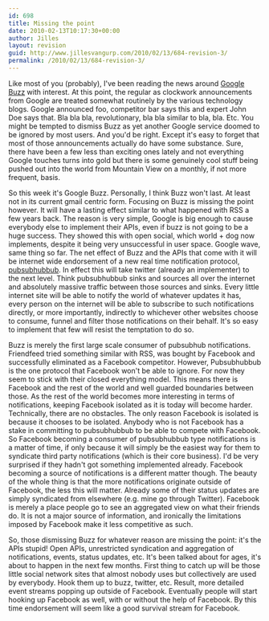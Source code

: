 ```yaml
---
id: 698
title: Missing the point
date: 2010-02-13T10:17:30+00:00
author: Jilles
layout: revision
guid: http://www.jillesvangurp.com/2010/02/13/684-revision-3/
permalink: /2010/02/13/684-revision-3/
---
```

Like most of you (probably), I've been reading the news around <a href="http://www.google.com/buzz">Google Buzz</a> with interest. At this point, the regular as clockwork announcements from Google are treated somewhat routinely by the various technology blogs. Google announced foo, competitor bar says this and expert John Doe says that. Bla bla bla, revolutionary, bla bla similar to bla, bla. Etc. You might be tempted to dismiss Buzz as yet another Google service doomed to be ignored by most users. And you'd be right. Except it's easy to forget that most of those announcements actually do have some substance. Sure, there have been a few less than exciting ones lately and not everything Google touches turns into gold but there is some genuinely cool stuff being pushed out into the world from Mountain View on a monthly, if not more frequent, basis.

So this week it's Google Buzz. Personally, I think Buzz won't last. At least not in its current gmail centric form. Focusing on Buzz is missing the point however. It will have a lasting effect similar to what happened with RSS a few years back. The reason is very simple, Google is big enough to cause everybody else to implement their APIs, even if buzz is not going to be a huge success. They showed this with open social, which world + dog now implements, despite it being very unsuccessful in user space. Google wave, same thing so far. The net effect of Buzz and the APIs that come with it will be internet wide endorsement of a new real time notification protocol, <a href="http://code.google.com/p/pubsubhubbub/">pubsubhubbub</a>. In effect this will take twitter (already an implementer) to the next level. Think pubsubhubbub sinks and sources all over the internet and absolutely massive traffic between those sources and sinks. Every little internet site will be able to notify the world of whatever updates it has, every person on the internet will be able to subscribe to such notifications directly, or more importantly, indirectly to whichever other websites choose to consume, funnel and filter those notifications on their behalf. It's so easy to implement that few will resist the temptation to do so. 

Buzz is merely the first large scale consumer of pubsubhub notifications. Friendfeed tried something similar with RSS, was bought by Facebook and successfully eliminated as a Facebook competitor. However, Pubsubhubbub is the one protocol that Facebook won't be able to ignore. For now they seem to stick with their closed everything model. This means there is Facebook and the rest of the world and well guarded boundaries between those. As the rest of the world becomes more interesting in terms of notifications, keeping Facebook isolated as it is today will become harder. Technically, there are no obstacles. The only reason Facebook is isolated is because it chooses to be isolated. Anybody who is not Facebook has a stake in committing to pubsubhubbub to be able to compete with Facebook. So Facebook becoming a consumer of pubsubhubbub type notifications is a matter of time, if only because it will simply be the easiest way for them to syndicate third party notifications (which is their core business). I'd be very surprised if they hadn't got something implemented already. Facebook becoming a source of notifications is a different matter though. The beauty of the whole thing is that the more notifications originate outside of Facebook, the less this will matter. Already some of their status updates are simply syndicated from elsewhere (e.g. mine go through Twitter). Facebook is merely a place people go to see an aggregated view on what their friends do. It is not a major source of information, and ironically the limitations imposed by Facebook make it less competitive as such.

So, those dismissing Buzz for whatever reason are missing the point: it's the APIs stupid! Open APIs, unrestricted syndication and aggregation of notifications, events, status updates, etc. It's been talked about for ages, it's about to happen in the next few months. First thing to catch up will be those little social network sites that almost nobody uses but collectively are used by everybody. Hook them up to buzz, twitter, etc. Result, more detailed event streams popping up outside of Facebook. Eventually people will start hooking up Facebook as well, with or without the help of Facebook. By this time endorsement will seem like a good survival stream for Facebook. 